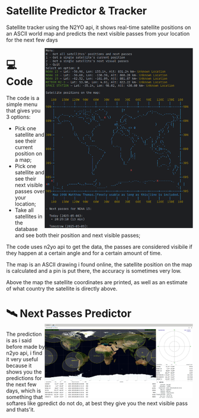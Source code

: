 # Satellite Predictor & Tracker
Satellite tracker using the N2YO api, it shows real-time satellite positions on an ASCII world map and predicts the next visible passes from your location for the next few days

<img src="media/predict4.png" align="right" width="400"> 

# 💻 Code
The code is a simple menu that gives you 3 options:
- Pick one satellite and see their current position on a map;
- Pick one satellite and see their next visible passes over your location;
- Take all satellites in the database and see both their position and next visible passes;
  
The code uses n2yo api to get the data, the passes are considered visibile if they happen at a certain angle and for a certain amount of time.

The map is an ASCII drawing i found online, the satellite position on the map is calculated and a pin is put there, the accuracy is sometimes very low. 

Above the map the satellite coordinates are printed, as well as an estimate of what country the satellite is directly above.

# 🛰 Next Passes Predictor <img src="media/gpredict.png" align="right" width="400"> 
The prediction is as i said before made by n2yo api, i find it very useful because it shows you the predictions for the next few days, which is something that softares like gpredict do not do, at best they give you the next visible pass and thats'it.
